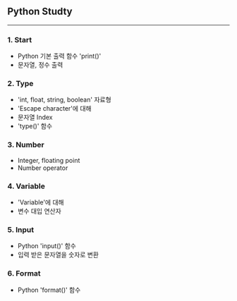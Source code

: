 ## Python Studty
---
### 1. Start
- Python 기본 출력 함수 'print()'
- 문자열, 정수 출력

### 2. Type
- 'int, float, string, boolean' 자료형
- 'Escape character'에 대해
- 문자열 Index
- 'type()' 함수

### 3. Number
- Integer, floating point
- Number operator

### 4. Variable
- 'Variable'에 대해
- 변수 대입 연산자

### 5. Input
- Python 'input()' 함수
- 입력 받은 문자열을 숫자로 변환

### 6. Format
- Python 'format()' 함수